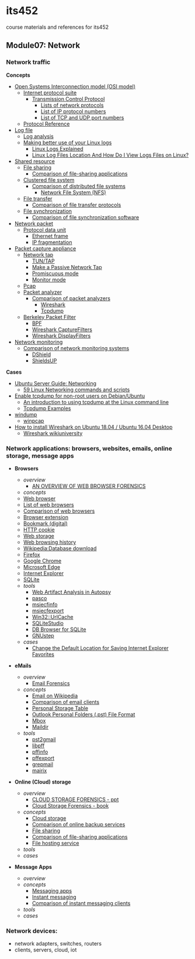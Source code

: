 # its452
course materials and references for its452

## Module07: Network
### Network traffic
**Concepts**
  * [Open Systems Interconnection model (OSI model)](https://en.wikipedia.org/wiki/OSI_model)
    * [Internet protocol suite](https://en.wikipedia.org/wiki/Internet_protocol_suite)
      * [Transmission Control Protocol](https://en.wikipedia.org/wiki/Transmission_Control_Protocol)
        * [Lists of network protocols](https://en.wikipedia.org/wiki/Lists_of_network_protocols)
        * [List of IP protocol numbers](https://en.wikipedia.org/wiki/List_of_IP_protocol_numbers)
        * [List of TCP and UDP port numbers](https://en.wikipedia.org/wiki/List_of_TCP_and_UDP_port_numbers)
    * [Protocol Reference](https://wiki.wireshark.org/ProtocolReference)
  * [Log file](https://en.wikipedia.org/wiki/Log_file)
    * [Log analysis](https://en.wikipedia.org/wiki/Log_analysis)
    * [Making better use of your Linux logs](https://www.networkworld.com/article/3313425/making-better-use-of-your-linux-logs.html)
      * [Linux Logs Explained](https://www.plesk.com/blog/featured/linux-logs-explained/)
      * [Linux Log Files Location And How Do I View Logs Files on Linux?](https://www.cyberciti.biz/faq/linux-log-files-location-and-how-do-i-view-logs-files/)
  * [Shared resource](https://en.wikipedia.org/wiki/Shared_resource)
    * [File sharing](https://en.wikipedia.org/wiki/File_sharing)
      * [Comparison of file-sharing applications](https://en.wikipedia.org/wiki/Comparison_of_file-sharing_applications)
    * [Clustered file system](https://en.wikipedia.org/wiki/Clustered_file_system)
      * [Comparison of distributed file systems](https://en.wikipedia.org/wiki/Comparison_of_distributed_file_systems)
        * [Network File System (NFS)](https://en.wikipedia.org/wiki/Network_File_System)
    * [File transfer](https://en.wikipedia.org/wiki/File_transfer)
      * [Comparison of file transfer protocols](https://en.wikipedia.org/wiki/Comparison_of_file_transfer_protocols)
    * [File synchronization](https://en.wikipedia.org/wiki/File_synchronization)
      * [Comparison of file synchronization software](https://en.wikipedia.org/wiki/Comparison_of_file_synchronization_software)
  * [Network packet](https://en.wikipedia.org/wiki/Network_packet)
    * [Protocol data unit](https://en.wikipedia.org/wiki/Protocol_data_unit)
      * [Ethernet frame](https://en.wikipedia.org/wiki/Ethernet_frame)
      * [IP fragmentation](https://en.wikipedia.org/wiki/IP_fragmentation)
  * [Packet capture appliance](https://en.wikipedia.org/wiki/Packet_capture_appliance)
    * [Network tap](https://en.wikipedia.org/wiki/Network_tap)
      * [TUN/TAP](https://en.wikipedia.org/wiki/TUN/TAP)
      * [Make a Passive Network Tap](https://www.instructables.com/Make-a-Passive-Network-Tap/)
      * [Promiscuous mode](https://en.wikipedia.org/wiki/Promiscuous_mode)
      * [Monitor mode](https://en.wikipedia.org/wiki/Monitor_mode)
    * [Pcap](https://en.wikipedia.org/wiki/Pcap)
    * [Packet analyzer](https://en.wikipedia.org/wiki/Packet_analyzer)
      * [Comparison of packet analyzers](https://en.wikipedia.org/wiki/Comparison_of_packet_analyzers)
        * [Wireshark](https://en.wikipedia.org/wiki/Wireshark)
        * [Tcpdump](https://en.wikipedia.org/wiki/Tcpdump)
    * [Berkeley Packet Filter](https://en.wikipedia.org/wiki/Berkeley_Packet_Filter)
      * [BPF](https://www.kernel.org/doc/html/latest/bpf/index.html)
      * [Wireshark CaptureFilters](https://gitlab.com/wireshark/wireshark/-/wikis/CaptureFilters)
      * [Wireshark DisplayFilters](https://gitlab.com/wireshark/wireshark/-/wikis/DisplayFilters)
  * [Network monitoring](https://en.wikipedia.org/wiki/Network_monitoring)
    * [Comparison of network monitoring systems](https://en.wikipedia.org/wiki/Comparison_of_network_monitoring_systems)
      * [DShield](https://en.wikipedia.org/wiki/DShield)
      * [ShieldsUP](https://en.wikipedia.org/wiki/ShieldsUP)

**Cases**
  * [Ubuntu Server Guide: Networking](https://help.ubuntu.com/lts/serverguide/networking.html)
    * [59 Linux Networking commands and scripts](https://haydenjames.io/linux-networking-commands-scripts/)
  * [Enable tcpdump for non-root users on Debian/Ubuntu](https://gist.github.com/zapstar/3d2ff4f345b43ce7918889053503ef84)
    * [An introduction to using tcpdump at the Linux command line](https://opensource.com/article/18/10/introduction-tcpdump)
    * [Tcpdump Examples](https://hackertarget.com/tcpdump-examples/)
  * [windump](https://www.winpcap.org/windump/)
    * [winpcap](https://www.winpcap.org)
  * [How to install Wireshark on Ubuntu 18.04 / Ubuntu 16.04 Desktop](https://computingforgeeks.com/how-to-install-wireshark-on-ubuntu-18-04-ubuntu-16-04-desktop/)
    * [Wireshark wikiuniversity](https://en.wikiversity.org/wiki/Wireshark)

### Network applications: browsers, websites, emails, online storage, message apps 
* **Browsers**
  * _overview_
    * [AN OVERVIEW OF WEB BROWSER FORENSICS](https://www.digitalforensics.com/blog/an-overview-of-web-browser-forensics/)
  *  _concepts_
    * [Web browser](https://en.wikipedia.org/wiki/Web_browser) 
    * [List of web browsers](https://en.wikipedia.org/wiki/List_of_web_browsers)
    * [Comparison of web browsers](https://en.wikipedia.org/wiki/Comparison_of_web_browsers)
    * [Browser extension](https://en.wikipedia.org/wiki/Browser_extension)
    * [Bookmark (digital)](https://en.wikipedia.org/wiki/Bookmark_\(digital\))
    * [HTTP cookie](https://en.wikipedia.org/wiki/HTTP_cookie)
    * [Web storage](https://en.wikipedia.org/wiki/Web_storage)
    * [Web browsing history](https://en.wikipedia.org/wiki/Web_browsing_history)
    * [Wikipedia:Database download](https://en.wikipedia.org/wiki/Wikipedia:Database_download)
    * [Firefox](https://en.wikipedia.org/wiki/Firefox)
    * [Google Chrome](https://en.wikipedia.org/wiki/Google_Chrome)
    * [Microsoft Edge](https://en.wikipedia.org/wiki/Microsoft_Edge)
    * [Internet Explorer](https://en.wikipedia.org/wiki/Internet_Explorer)
    * [SQLite](https://en.wikipedia.org/wiki/SQLite)
  * _tools_
    * [Web Artifact Analysis in Autopsy](https://www.sleuthkit.org/autopsy/web_artifacts.php)
    * [pasco](http://manpages.ubuntu.com/manpages/bionic/en/man1/pasco.1.html)
    * [msiecfinfo](http://manpages.ubuntu.com/manpages/bionic/man1/msiecfinfo.1.html)
    * [msiecfexport](http://manpages.ubuntu.com/manpages/bionic/en/man1/msiecfexport.1.html)
    * [Win32::UrlCache](https://metacpan.org/pod/Win32::UrlCache)
    * [SQLiteStudio](https://sqlitestudio.pl/index.rvt)
    * [DB Browser for SQLite](https://sqlitebrowser.org/)
    * [GNUstep](https://en.wikipedia.org/wiki/GNUstep)
  * _cases_
    * [Change the Default Location for Saving Internet Explorer Favorites](https://www.howtogeek.com/115412/change-the-default-location-for-saving-internet-explorer-favorites/)
  
  
* **eMails**
  * _overview_
    * [Email Forensics](https://fenix.tecnico.ulisboa.pt/downloadFile/1970943312267438/csf-13.pdf)
  * _concepts_
    * [Email on Wikipedia](https://en.wikipedia.org/wiki/Email)
    * [Comparison of email clients](https://en.wikipedia.org/wiki/Comparison_of_email_clients)
    * [Personal Storage Table](https://en.wikipedia.org/wiki/Personal_Storage_Table)
    * [Outlook Personal Folders (.pst) File Format](https://docs.microsoft.com/en-us/openspecs/office_file_formats/ms-pst/141923d5-15ab-4ef1-a524-6dce75aae546)
    * [Mbox](https://en.wikipedia.org/wiki/Mbox)
    * [Maildir](https://en.wikipedia.org/wiki/Maildir)
  * _tools_
    * [pst2gmail](https://github.com/yiqideren/pst2gmail)
    * [libpff](https://github.com/libyal/libpff)
    * [pffinfo](http://manpages.ubuntu.com/manpages/bionic/man1/pffinfo.1.html)
    * [pffexport](http://manpages.ubuntu.com/manpages/bionic/man1/pffexport.1.html)
    * [grepmail](http://manpages.ubuntu.com/manpages/bionic/man1/grepmail.1p.html)
    * [mairix ](http://manpages.ubuntu.com/manpages/bionic/en/man1/mairix.1.html)

* **Online (Cloud) storage**
  * _overview_
    * [CLOUD STORAGE FORENSICS - ppt](https://digital-forensics.sans.org/summit-archives/Prague_Summit/Cloud_Storage_Forensics_Mattia_Eppifani.pdf)
    * [Cloud Storage Forensics - book](https://www.sciencedirect.com/book/9780124199705/cloud-storage-forensics/)
  * _concepts_
    * [Cloud storage](https://en.wikipedia.org/wiki/Cloud_storage)
    * [Comparison of online backup services](https://en.wikipedia.org/wiki/Comparison_of_online_backup_services)
    * [File sharing](https://en.wikipedia.org/wiki/File_sharing)
    * [Comparison of file-sharing applications](https://en.wikipedia.org/wiki/Comparison_of_file-sharing_applications)
    * [File hosting service](https://en.wikipedia.org/wiki/File_hosting_service)
  * _tools_
  * _cases_


* **Message Apps**
  * _overview_
  * _concepts_
    * [Messaging apps](https://en.wikipedia.org/wiki/Messaging_apps)
    * [Instant messaging](https://en.wikipedia.org/wiki/Instant_messaging)
    * [Comparison of instant messaging clients](https://en.wikipedia.org/wiki/Comparison_of_instant_messaging_clients)
  * _tools_
  * _cases_

### Network devices: 
* network adapters, switches, routers
* clients, servers, cloud, iot